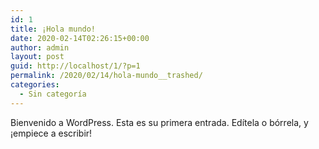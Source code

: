 ```yaml
---
id: 1
title: ¡Hola mundo!
date: 2020-02-14T02:26:15+00:00
author: admin
layout: post
guid: http://localhost/1/?p=1
permalink: /2020/02/14/hola-mundo__trashed/
categories:
  - Sin categoría
---
```

Bienvenido a WordPress. Esta es su primera entrada. Edítela o bórrela, y ¡empiece a escribir!